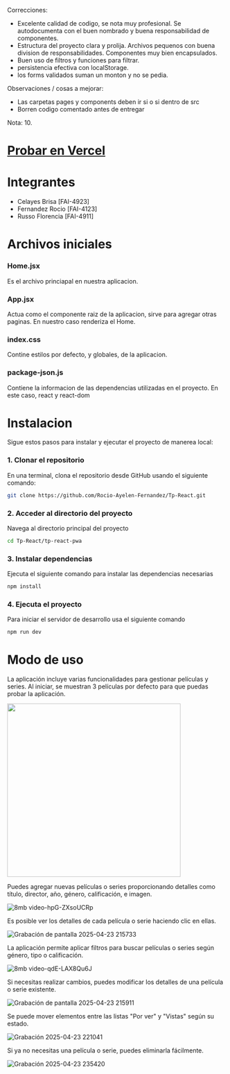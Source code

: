 Correcciones:
- Excelente calidad de codigo, se nota muy profesional. Se autodocumenta con el buen nombrado y buena responsabilidad de componentes. 
- Estructura del proyecto clara y prolija. Archivos pequenos con buena division de responsabilidades. Componentes muy bien encapsulados.
- Buen uso de filtros y funciones para filtrar.
- persistencia efectiva con localStorage.
- los forms validados suman un monton y no se pedia.


Observaciones / cosas a mejorar:
- Las carpetas pages y components deben ir si o si dentro de src
- Borren codigo comentado antes de entregar

Nota: 10.



# [Probar en Vercel](https://tp-react-mu.vercel.app/)

# Integrantes

- Celayes Brisa [FAI-4923]
- Fernandez Rocio [FAI-4123]
- Russo Florencia [FAI-4911] 

# Archivos iniciales

### Home.jsx
  Es el archivo princiapal en nuestra aplicacion.

### App.jsx
  Actua como el componente raiz de la aplicacion, sirve para agregar otras paginas. En  nuestro caso renderiza el Home.

### index.css
  Contine estilos por defecto, y globales,  de la aplicacion.

### package-json.js
  Contiene la informacion de las dependencias utilizadas en el proyecto. En este caso, react y react-dom

# Instalacion
Sigue estos pasos para instalar y ejecutar el proyecto de manerea local:

### 1. Clonar el repositorio
En una terminal, clona el repositorio desde GitHub usando el siguiente comando:
```bash
git clone https://github.com/Rocio-Ayelen-Fernandez/Tp-React.git  
```

### 2. Acceder al directorio del proyecto
Navega al directorio principal del proyecto
```bash
cd Tp-React/tp-react-pwa
```

### 3. Instalar dependencias
Ejecuta el siguiente comando para instalar las dependencias necesarias
```bash
npm install
```

### 4. Ejecuta el proyecto
Para iniciar el servidor de desarrollo usa el siguiente comando
```bash
npm run dev
```

# Modo de uso

La aplicación incluye varias funcionalidades para gestionar películas y series. Al iniciar, se muestran 3 películas por defecto para que puedas probar la aplicación. 

<img src="https://github.com/user-attachments/assets/20765394-fe6a-4fa3-b4fa-7478c9e295a1" width="400" />

Puedes agregar nuevas películas o series proporcionando detalles como título, director, año, género, calificación, e imagen.

![8mb video-hpG-ZXsoUCRp](https://github.com/user-attachments/assets/d3c8c1ad-2257-4f48-8968-c04ea72c50b6)

Es posible ver los detalles de cada película o serie haciendo clic en ellas.

![Grabación de pantalla 2025-04-23 215733](https://github.com/user-attachments/assets/c0c17784-50bd-43e0-88fd-cca3c33dfbcb)

La aplicación permite aplicar filtros para buscar películas o series según género, tipo o calificación. 

![8mb video-qdE-LAX8Qu6J](https://github.com/user-attachments/assets/2005ae1f-813a-4f44-b2f8-278cdeffe8f9)

Si necesitas realizar cambios, puedes modificar los detalles de una película o serie existente. 

![Grabación de pantalla 2025-04-23 215911](https://github.com/user-attachments/assets/e498ce77-aa67-47e1-96fd-067de4782035)

Se puede mover elementos entre las listas "Por ver" y "Vistas" según su estado.

![Grabación 2025-04-23 221041](https://github.com/user-attachments/assets/6aa15a8d-e880-4628-a95e-38f7b453247e)

Si ya no necesitas una película o serie, puedes eliminarla fácilmente. 

![Grabación 2025-04-23 235420](https://github.com/user-attachments/assets/9ced5f27-033d-422c-97d0-7444590e4ed8)
